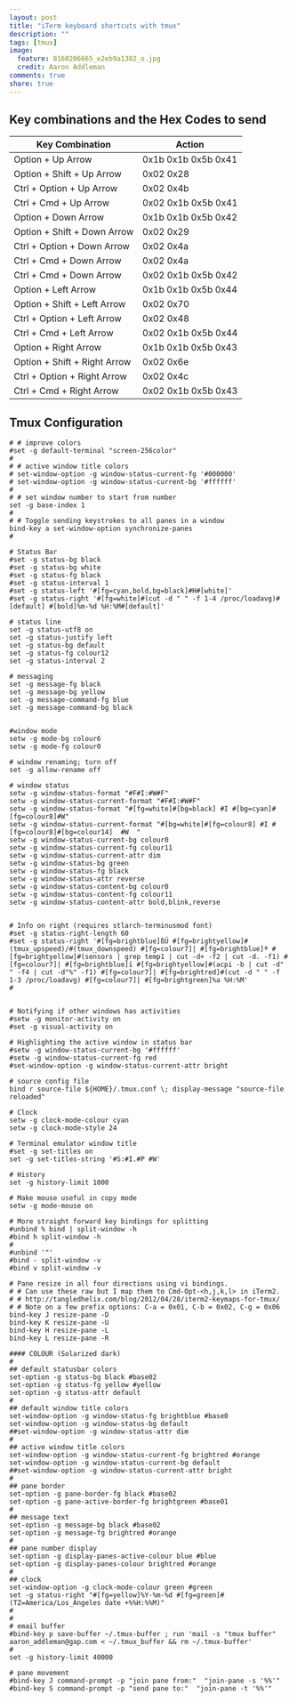```yaml
---
layout: post
title: "iTerm keyboard shortcuts with tmux"
description: ""
tags: [tmux]
image:
  feature: 8160206665_e2eb9a1382_o.jpg
  credit: Aaron Addleman
comments: true
share: true
---
```


## Key combinations and the Hex Codes to send

| Key Combination| Action|
| ------------- | -----|
| Option + Up Arrow | 0x1b 0x1b 0x5b 0x41 |
| Option + Shift + Up Arrow | 0x02 0x28 |
| Ctrl + Option + Up Arrow | 0x02 0x4b |
| Ctrl + Cmd + Up Arrow | 0x02 0x1b 0x5b 0x41 |
| Option + Down Arrow | 0x1b 0x1b 0x5b 0x42 |
| Option + Shift + Down Arrow | 0x02 0x29 |
| Ctrl + Option + Down Arrow | 0x02 0x4a |
| Ctrl + Cmd + Down Arrow | 0x02 0x4a |
| Ctrl + Cmd + Down Arrow | 0x02 0x1b 0x5b 0x42 |
| Option + Left Arrow | 0x1b 0x1b 0x5b 0x44 |
| Option + Shift + Left Arrow | 0x02 0x70 |
| Ctrl + Option + Left Arrow | 0x02 0x48 |
| Ctrl + Cmd + Left Arrow | 0x02 0x1b 0x5b 0x44 |
| Option + Right Arrow | 0x1b 0x1b 0x5b 0x43 |
| Option + Shift + Right Arrow | 0x02 0x6e |
| Ctrl + Option + Right Arrow | 0x02 0x4c |
| Ctrl + Cmd + Right Arrow | 0x02 0x1b 0x5b 0x43 |

## Tmux Configuration

    # # improve colors
    #set -g default-terminal "screen-256color"
    #
    # # active window title colors
    # set-window-option -g window-status-current-fg '#000000'
    # set-window-option -g window-status-current-bg '#ffffff'
    #
    # # set window number to start from number
    set -g base-index 1
    #
    # # Toggle sending keystrokes to all panes in a window
    bind-key a set-window-option synchronize-panes
    #

    # Status Bar
    #set -g status-bg black
    #set -g status-bg white
    #set -g status-fg black
    #set -g status-interval 1
    #set -g status-left '#[fg=cyan,bold,bg=black]#H#[white]'
    #set -g status-right '#[fg=white]#(cut -d " " -f 1-4 /proc/loadavg)#[default] #[bold]%m-%d %H:%M#[default]'

    # status line
    set -g status-utf8 on
    set -g status-justify left
    set -g status-bg default
    set -g status-fg colour12
    set -g status-interval 2

    # messaging
    set -g message-fg black
    set -g message-bg yellow
    set -g message-command-fg blue
    set -g message-command-bg black


    #window mode
    setw -g mode-bg colour6
    setw -g mode-fg colour0

    # window renaming; turn off
    set -g allow-rename off

    # window status
    setw -g window-status-format "#F#I:#W#F"
    setw -g window-status-current-format "#F#I:#W#F"
    setw -g window-status-format "#[fg=white]#[bg=black] #I #[bg=cyan]#[fg=colour8]#W"
    setw -g window-status-current-format "#[bg=white]#[fg=colour8] #I #[fg=colour8]#[bg=colour14]  #W  "
    setw -g window-status-current-bg colour0
    setw -g window-status-current-fg colour11
    setw -g window-status-current-attr dim
    setw -g window-status-bg green
    setw -g window-status-fg black
    setw -g window-status-attr reverse
    setw -g window-status-content-bg colour0
    setw -g window-status-content-fg colour11
    setw -g window-status-content-attr bold,blink,reverse


    # Info on right (requires stlarch-terminusmod font)
    #set -g status-right-length 60
    #set -g status-right '#[fg=brightblue]ßÜ #[fg=brightyellow]#(tmux_upspeed)/#(tmux_downspeed) #[fg=colour7]| #[fg=brightblue]ª #[fg=brightyellow]#(sensors | grep temp1 | cut -d+ -f2 | cut -d. -f1) #[fg=colour7]| #[fg=brightblue]ï #[fg=brightyellow]#(acpi -b | cut -d" " -f4 | cut -d"%" -f1) #[fg=colour7]| #[fg=brightred]#(cut -d " " -f 1-3 /proc/loadavg) #[fg=colour7]| #[fg=brightgreen]%a %H:%M'
    #


    # Notifying if other windows has activities
    #setw -g monitor-activity on
    #set -g visual-activity on

    # Highlighting the active window in status bar
    #setw -g window-status-current-bg '#ffffff'
    #setw -g window-status-current-fg red
    #set-window-option -g window-status-current-attr bright

    # source config file
    bind r source-file ${HOME}/.tmux.conf \; display-message "source-file reloaded"

    # Clock
    setw -g clock-mode-colour cyan
    setw -g clock-mode-style 24

    # Terminal emulator window title
    #set -g set-titles on
    set -g set-titles-string '#S:#I.#P #W'

    # History
    set -g history-limit 1000

    # Make mouse useful in copy mode
    setw -g mode-mouse on

    # More straight forward key bindings for splitting
    #unbind % bind | split-window -h
    #bind h split-window -h
    #
    #unbind '"'
    #bind - split-window -v
    #bind v split-window -v

    # Pane resize in all four directions using vi bindings.
    # # Can use these raw but I map them to Cmd-Opt-<h,j,k,l> in iTerm2.
    # # http://tangledhelix.com/blog/2012/04/28/iterm2-keymaps-for-tmux/
    # # Note on a few prefix options: C-a = 0x01, C-b = 0x02, C-g = 0x06
    bind-key J resize-pane -D
    bind-key K resize-pane -U
    bind-key H resize-pane -L
    bind-key L resize-pane -R

    #### COLOUR (Solarized dark)
    #
    ## default statusbar colors
    set-option -g status-bg black #base02
    set-option -g status-fg yellow #yellow
    set-option -g status-attr default
    #
    ## default window title colors
    set-window-option -g window-status-fg brightblue #base0
    set-window-option -g window-status-bg default
    ##set-window-option -g window-status-attr dim
    #
    ## active window title colors
    set-window-option -g window-status-current-fg brightred #orange
    set-window-option -g window-status-current-bg default
    ##set-window-option -g window-status-current-attr bright
    #
    ## pane border
    set-option -g pane-border-fg black #base02
    set-option -g pane-active-border-fg brightgreen #base01
    #
    ## message text
    set-option -g message-bg black #base02
    set-option -g message-fg brightred #orange
    #
    ## pane number display
    set-option -g display-panes-active-colour blue #blue
    set-option -g display-panes-colour brightred #orange
    #
    ## clock
    set-window-option -g clock-mode-colour green #green
    set -g status-right "#[fg=yellow]%Y-%m-%d #[fg=green]#(TZ=America/Los_Angeles date +%%H:%%M)"
    #
    #
    # email buffer
    #bind-key p save-buffer ~/.tmux-buffer ; run 'mail -s "tmux buffer" aaron_addleman@gap.com < ~/.tmux_buffer && rm ~/.tmux-buffer'
    #
    set -g history-limit 40000

    # pane movement
    #bind-key J command-prompt -p "join pane from:"  "join-pane -s '%%'"
    #bind-key S command-prompt -p "send pane to:"  "join-pane -t '%%'"
